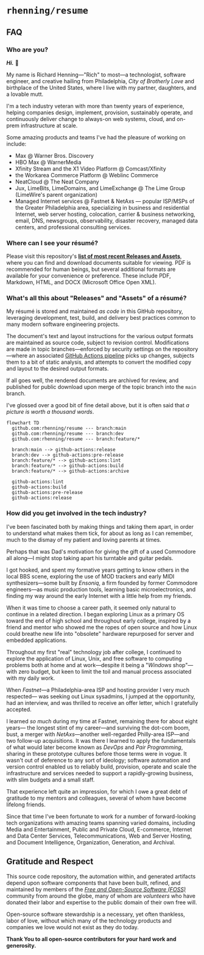 # `rhenning/resume`

## FAQ

### Who are you?

_**Hi.**_ :wave:

My name is Richard Henning—"Rich" to most—a technologist, software engineer,
and creative hailing from Philadelphia, _City of Brotherly Love_ and birthplace of the
United States, where I live with my partner, daughters, and a lovable mutt.

I'm a tech industry veteran with more than twenty years of experience, helping
companies design, implement, provision, sustainably operate, and continuously
deliver change to always-on web systems, cloud, and on-prem infrastructure at
scale.

Some amazing products and teams I've had the pleasure of working on include:

* Max @ Warner Bros. Discovery
* HBO Max @ WarnerMedia
* Xfinity Stream and the X1 Video Platform @ Comcast/Xfinity
* the Workarea Commerce Platform @ Weblinc Commerce
* NeatCloud @ The Neat Company
* Jux, LimeBits, LimeDomains, and LimeExchange @ The Lime Group
  (LimeWire's parent organization)
* Managed Internet services @ Fastnet & NetAxs — popular ISP/MSPs of
  the Greater Philadelphia area, specializing in business and residential
  Internet, web server hosting, colocation, carrier & business networking,
  email, DNS, newsgroups, observability, disaster recovery, managed data
  centers, and professional consulting services.

### Where can I see your résumé?

Please visit this repository's **[list of most recent Releases and Assets][releases]**, where you
can find and download documents suitable for viewing. PDF is recommended for
human beings, but several additional formats are available for your convenience
or preference. These include PDF, Markdown, HTML, and DOCX (Microsoft Office
Open XML).

### What's all this about "Releases" and "Assets" of a résumé?

My résumé is stored and maintained _as code_ in this GitHub repository, leveraging
development, test, build, and delivery best practices common to many modern
software engineering projects.

The document's text and layout instructions for the various output formats are
maintained as source code, subject to revision control. Modifications are made
in topic branches—enforced by security settings on the repository—where an
associated [GitHub Actions pipeline][pipeline] picks up changes, subjects them to a bit of
static analysis, and attempts to convert the modified copy and layout to the
desired output formats.

If all goes well, the rendered documents are archived for review, and published
for public download upon merge of the topic branch into the `main` branch.

I've glossed over a good bit of fine detail above, but it is often said that _a picture
is worth a thousand words_.

```mermaid
flowchart TD
  github.com:rhenning/resume --- branch:main
  github.com:rhenning/resume --- branch:dev
  github.com:rhenning/resume --- branch:feature/*
  
  branch:main --> github-actions:release
  branch:dev --> github-actions:pre-release
  branch:feature/* --> github-actions:lint
  branch:feature/* --> github-actions:build
  branch:feature/* --> github-actions:archive

  github-actions:lint
  github-actions:build
  github-actions:pre-release
  github-actions:release

```

### How did you get involved in the tech industry?

I've been fascinated both by making things and taking them apart, in order to
understand what makes them tick, for about as long as I can remember, much to
the dismay of my patient and loving parents at times.

Perhaps that was Dad's motivation for giving the gift of a used Commodore all
along—I might stop taking apart his turntable and guitar pedals.

I got hooked, and spent my formative years getting to know others in the local
BBS scene, exploring the use of MOD trackers and early MIDI synthesizers—some
built by _Ensoniq_, a firm founded by former Commodore engineers—as music
production tools, learning basic microelectronics, and finding my way around the
early Internet with a little help from my friends.

When it was time to choose a career path, it seemed only natural to continue in a
related direction. I began exploring Linux as a primary OS toward the end of high
school and throughout early college, inspired by a friend and mentor who showed
me the ropes of open source and how Linux could breathe new life into "obsolete"
hardware repurposed for server and embedded applications.

Throughout my first "real" technology job after college, I continued to explore the
application of Linux, Unix, and free software to computing problems both at home
and at work—despite it being a "_Windows_ shop"—with zero budget, but keen to
limit the toil and manual process associated with my daily work.

When _Fastnet_—a Philadelphia-area ISP and hosting provider I very much respected—
was seeking out Linux sysadmins, I jumped at the opportunity, had an interview,
and was thrilled to receive an offer letter, which I gratefully accepted.

I learned _so much_ during my time at Fastnet, remaining there for about eight years—
the longest stint of my career—and surviving the dot-com boom, bust, a merger
with _NetAxs_—another well-regarded Philly-area ISP—and two follow-up acquisitions.
It was there I learned to apply the fundamentals of what would later become known
as _DevOps_ and _Pair Programming_, sharing in these prototype cultures before those
terms were in vogue. It wasn't out of deference to any sort of ideology; software
automation and version control enabled us to reliably build, provision, operate and
scale the infrastructure and services needed to support a rapidly-growing business,
with slim budgets and a small staff.

That experience left quite an impression, for which I owe a great debt of gratitude
to my mentors and colleagues, several of whom have become lifelong friends.

Since that time I've been fortunate to work for a number of forward-looking tech
organizations with amazing teams spanning varied domains, including Media and
Entertainment, Public and Private Cloud, E-commerce, Internet and Data Center
Services, Telecommunications, Web and Server Hosting, and Document Intelligence,
Organization, Generation, and Archival.

## Gratitude and Respect

This source code repository, the automation within, and generated artifacts depend
upon software components that have been built, refined, and maintained by members
of the [_Free and Open-Source Software (FOSS)_][FOSS] community from around the globe, many
of whom are _volunteers_ who have donated their labor and expertise to the public
domain of their own free will.

Open-source software stewardship is a necessary, yet often thankless, labor of love,
without which many of the technology products and companies we love would not
exist as they do today.

**Thank You to all open-source contributors for your hard work and generosity.**

[FOSS]: https://en.wikipedia.org/wiki/Free_and_open-source_software
[releases]: https://github.com/rhenning/resume/releases
[pipeline]: https://github.com/rhenning/resume/actions
